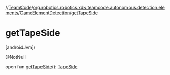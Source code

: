 //[TeamCode](../../../index.md)/[org.robotics.robotics.xdk.teamcode.autonomous.detection.elements](../index.md)/[GameElementDetection](index.md)/[getTapeSide](get-tape-side.md)

# getTapeSide

[androidJvm]\

@NotNull

open fun [getTapeSide](get-tape-side.md)(): [TapeSide](../../org.robotics.robotics.xdk.teamcode.autonomous.detection/-tape-side/index.md)
